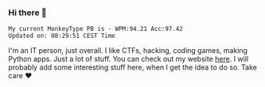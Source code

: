 ### Hi there 👋
<!-- PB START -->
```
My current MonkeyType PB is - WPM:94.21 Acc:97.42
Updated on: 08:29:51 CEST Time
```
<!-- PB END -->
I'm an IT person, just overall. I like CTFs, hacking, coding games, making Python apps. Just a lot of stuff.
You can check out my website [here](https://skill3472.github.io/).
I will probably add some interesting stuff here, when I get the idea to do so. Take care ❤️
